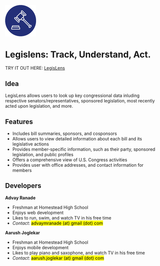 <img src="/legislens_logo_1.png" width="100px" alt="Legislens Logo"/>

# Legislens: Track, Understand, Act.

TRY IT OUT HERE: [LegisLens](https://advayranade.github.io/legislens)

## Idea
LegisLens allows users to look up key congressional data inluding respective senators/representatives, sponsored legislation, most recently acted upon legislation, and more.

## Features
- Includes bill summaries, sponsors, and cosponsors
- Allows users to view detailed information about each bill and its legislative actions
- Provides member-specific information, such as their party, sponsored legislation, and public profiles
- Offers a comprehensive view of U.S. Congress activities
- Provides user with office addresses, and contact information for members

## Developers

**Advay Ranade**
- Freshman at Homestead High School
- Enjoys web development
- Likes to run, swim, and watch TV in his free time
- _Contact_: <mark>advaymranade (at) gmail (dot) com</mark>

**Aarush Joglekar**
- Freshman at Homestead High School
- Enjoys mobile development
- Likes to play piano and saxophone, and watch TV in his free time
- _Contact_: <mark>aarush.joglekar (at) gmail (dot) com</mark>

